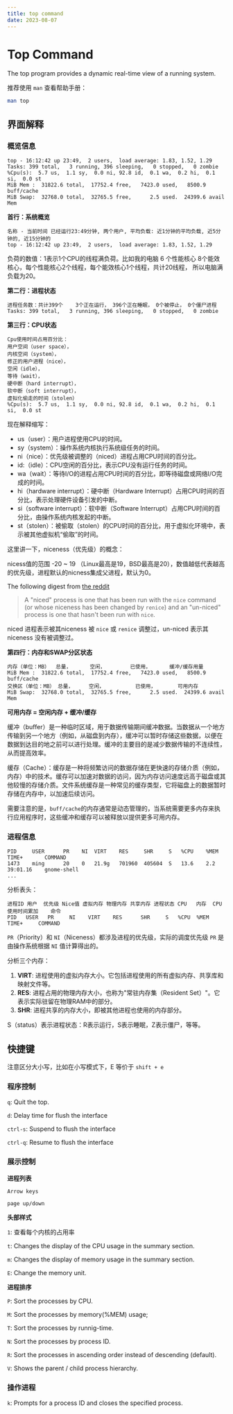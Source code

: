 ```yaml
---
title: top command
date: 2023-08-07
---
```


# Top Command

The top program provides a dynamic real-time view of a running system.

推荐使用 `man` 查看帮助手册：

```sh
man top
```

## 界面解释

### 概览信息

```
top - 16:12:42 up 23:49,  2 users,  load average: 1.83, 1.52, 1.29
Tasks: 399 total,   3 running, 396 sleeping,   0 stopped,   0 zombie
%Cpu(s):  5.7 us,  1.1 sy,  0.0 ni, 92.8 id,  0.1 wa,  0.2 hi,  0.1 si,  0.0 st 
MiB Mem :  31822.6 total,  17752.4 free,   7423.0 used,   8500.9 buff/cache     
MiB Swap:  32768.0 total,  32765.5 free,      2.5 used.  24399.6 avail Mem 
```

**首行：系统概览**

```
名称 - 当前时间 已经运行23:49分钟, 两个用户, 平均负载: 近1分钟的平均负载, 近5分钟的, 近15分钟的
top - 16:12:42 up 23:49,  2 users,  load average: 1.83, 1.52, 1.29
```

负荷的数值：1表示1个CPU的线程满负荷。比如我的电脑 6 个性能核心 8个能效核心，每个性能核心2个线程，每个能效核心1个线程，共计20线程， 所以电脑满负载为20。

**第二行：进程状态**

```
进程任务数：共计399个	3个正在运行， 396个正在睡眠， 0个被停止， 0个僵尸进程
Tasks: 399 total,   3 running, 396 sleeping,   0 stopped,   0 zombie
```

**第三行：CPU状态**

```
Cpu使用时间占用百分比：
用户空间（user space），
内核空间（system），
修正的用户进程（nice），
空闲（idle），
等待（wait），
硬中断（hard interrupt），
软中断（soft interrupt），
虚拟化偷走的时间（stolen）
%Cpu(s):  5.7 us,  1.1 sy,  0.0 ni, 92.8 id,  0.1 wa,  0.2 hi,  0.1 si,  0.0 st 
```

现在解释缩写：

- us（user）：用户进程使用CPU的时间。
- sy（system）：操作系统内核执行系统级任务的时间。
- ni（nice）：优先级被调整的（niced）进程占用CPU时间的百分比。
- id:（idle）：CPU空闲的百分比，表示CPU没有运行任务的时间。
- wa（wait）：等待I/O的进程占用CPU时间的百分比，即等待磁盘或网络I/O完成的时间。
- hi（hardware interrupt）：硬中断（Hardware Interrupt）占用CPU时间的百分比，表示处理硬件设备引发的中断。
- si（software interrupt）：软中断（Software Interrupt）占用CPU时间的百分比，由操作系统内核发起的中断。
- st（stolen）：被偷取（stolen）的CPU时间的百分比，用于虚拟化环境中，表示被其他虚拟机“偷取”的时间。

这里讲一下，niceness（优先级）的概念：

nicess值的范围 -20 ~ 19 （Linux最高是19，BSD最高是20），数值越低代表越高的优先级，进程默认的nicness集成父进程，默认为0。

The following digest from [the reddit](https://askubuntu.com/questions/812144/what-exactly-is-meant-by-a-niced-and-an-un-niced-user-process)

> A "niced" process is one that has been run with the `nice` command (or whose niceness has been changed by `renice`) and an "un-niced" process is one that hasn't been run with `nice`. 

niced 进程表示被其niceness 被 `nice` 或 `renice` 调整过，un-niced 表示其 niceness 没有被调整过。

**第四行：内存和SWAP分区状态**

```
内存（单位：MB）  总量，	    空闲，	       已使用，	     缓冲/缓存用量
MiB Mem :  31822.6 total,  17752.4 free,   7423.0 used,   8500.9 buff/cache  
交换区（单位：MB） 总量，     空闲，	        已使用，       可用内存
MiB Swap:  32768.0 total,  32765.5 free,      2.5 used.  24399.6 avail Mem 
```

**可用内存 = 空闲内存 + 缓冲/缓存**

缓冲（buffer）是一种临时区域，用于数据传输期间缓冲数据。当数据从一个地方传输到另一个地方（例如，从磁盘到内存），缓冲可以暂时存储这些数据，以便在数据到达目的地之前可以进行处理。缓冲的主要目的是减少数据传输的不连续性，从而提高效率。

缓存（Cache）：缓存是一种将频繁访问的数据存储在更快速的存储介质（例如，内存）中的技术。缓存可以加速对数据的访问，因为内存访问速度远高于磁盘或其他较慢的存储介质。文件系统缓存是一种常见的缓存类型，它将磁盘上的数据暂时存储在内存中，以加速后续访问。

需要注意的是，`buff/cache`的内存通常是动态管理的，当系统需要更多内存来执行应用程序时，这些缓冲和缓存可以被释放以提供更多可用内存。

### 进程信息

```
PID		USER      PR	NI	VIRT	RES		SHR		S	%CPU	%MEM	TIME+		COMMAND
1473	ming      20	0	21.9g	701960	405604	S	13.6	2.2		39:01.16	gnome-shell 
...
```

分析表头：

```
进程ID 用户  优先级 Nice值 虚拟内存 物理内存 共享内存 进程状态 CPU   内存  CPU使用时间累加    命令
PID   USER   PR     NI    VIRT    RES      SHR     S   %CPU  %MEM	   TIME+     COMMAND
```

`PR`（Priority）和 `NI`（Niceness）都涉及进程的优先级，实际的调度优先级 `PR` 是由操作系统根据 `NI` 值计算得出的。

分析三个内存：

1. **VIRT**: 进程使用的虚拟内存大小。它包括进程使用的所有虚拟内存、共享库和映射文件等。
2. **RES**: 进程占用的物理内存大小，也称为"常驻内存集（Resident Set）"。它表示实际驻留在物理RAM中的部分。
3. **SHR**: 进程共享的内存大小，即被其他进程也使用的内存部分。

S（status）表示进程状态：R表示运行，S表示睡眠，Z表示僵尸，等等。

## 快捷键

注意区分大小写，比如在小写模式下，E 等价于 `shift + e`

### 程序控制

`q`: Quit the top.

`d`: Delay time for flush the interface

`ctrl-s`: Suspend to flush the interface

`ctrl-q`: Resume to flush the interface

### 展示控制

**进程列表**

`Arrow keys `

`page up/down`

**头部样式**

`1`: 查看每个内核的占用率

`t`: Changes the display of the CPU usage in the summary section.

`m`: Changes the display of memory usage in the summary section.

`E`: Change the memory unit.

**进程排序**

 `P`: Sort the processes by CPU.

`M`: Sort the processes by memory(%MEM) usage;

`T`: Sort the processes by runnig-time.

`N`: Sort the processes by process ID.

`R`: Sort the processes in ascending order instead of descending (default).

`V`: Shows the parent / child process hierarchy.

### 操作进程

`k`: Prompts for a process ID and closes the specified process.

